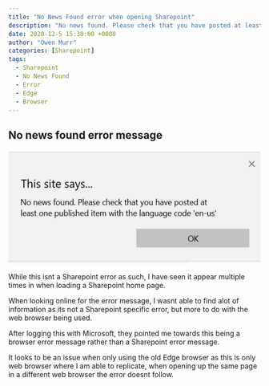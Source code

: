 ```yaml
---
title: "No News Found error when opening Sharepoint"
description: "No news found. Please check that you have posted at least one item with the language code en_us error message"
date: 2020-12-5 15:30:00 +0000
author: "Owen Murr"
categories: [Sharepoint]
tags:
  - Sharepoint
  - No News Found
  - Error
  - Edge
  - Browser
---
```


## No news found error message

![No news found. Please check that you have posted at least one item with the language code "en_us"](/assets/img/Posts/NoNewsFound.jpg)

While this isnt a Sharepoint error as such, I have seen it appear multiple times in when loading a Sharepoint home page.

When looking online for the error message, I wasnt able to find alot of information as its not a Sharepoint specific error, but more to do with the web browser being used.

After logging this with Microsoft, they pointed me towards this being a browser error message rather than a Sharepoint error message.

It looks to be an issue when only using the old Edge browser as this is only web browser where I am able to replicate, when opening up the same page in a different web browser the error doesnt follow.
